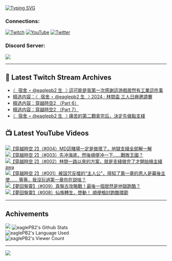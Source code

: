 <!--### Hello people, I'm EaglePB2 - The one who building something for fun 👋
Thank you for standby for this profile.   
The purpose of this profile is coming soon.   
You may come back later, as you wish if this readme.md is updated.   -->

<a href="https://git.io/typing-svg"><img src="https://readme-typing-svg.herokuapp.com?font=Fira+Code&duration=1000&pause=5000&vCenter=true&random=false&width=500&lines=%F0%9F%91%8B+Hello+Everyone%2C+I'm+EaglePB2.;%F0%9F%99%87+Thank+you+for+stopping+by+my+profile.+;%F0%9F%94%AD+%3D%3D%3D%3D+%F0%9F%94%AD;%F0%9F%91%8B+%E4%BD%A0%E5%A5%BD%EF%BC%8C%E6%AD%A1%E8%BF%8E%E4%BE%86%E5%88%B0%E6%88%91%E7%9A%84%E4%BB%A3%E7%A2%BC%E5%BA%AB%E3%80%82;%F0%9F%99%87+%E6%84%9F%E8%AC%9D%E5%89%8D%E4%BE%86%E5%8F%83%E8%A7%80%E5%B0%8F%E5%B1%8B+owo~" alt="Typing SVG" /></a>

### Connections:

[![Twitch](https://img.shields.io/badge/Twitch-9347FF?style=flat-square&logo=twitch&logoColor=white)](https://www.twitch.tv/eaglepb2)
[![YouTube](https://img.shields.io/badge/YouTube-%23FF0000.svg?style=flat-square&logo=YouTube&logoColor=white)](https://www.youtube.com/eaglepb2)
[![Twitter](https://img.shields.io/badge/Twitter-%231DA1F2.svg?style=flat-square&logo=Twitter&logoColor=white)](https://twitter.com/eaglepb2)

### Discord Server:

[![](https://invidget.switchblade.xyz/qKrub9b?theme=dark&language=ch)](https://discord.gg/qKrub9b)

---

## 👾 Latest Twitch Stream Archives
<!-- TWITCH:START -->
- [☾ 宿舍 ⋆ @eaglepb2 生 ☽ 這可能是我第一次感謝這游戲居然有工業這件事](https://www.twitch.tv/videos/2321478405)
- [精选内容：☾ 宿舍 ⋆ @eaglepb2 生 ☽ 2024 · 林間盃 三人日麻邀請賽](https://www.twitch.tv/videos/2321222727)
- [精选内容：穿越時空2 （Part 6）](https://www.twitch.tv/videos/2321222559)
- [精选内容：穿越時空2 （Part 7）](https://www.twitch.tv/videos/2321222388)
- [☾ 宿舍 ⋆ @eaglepb2 生 ☽ 痛苦的第二顆拿完后，決定先做點支綫](https://www.twitch.tv/videos/2320573316)
<!-- TWITCH:END -->



## 📺 Latest YouTube Videos
<!-- YOUTUBE:START -->
<!-- YOUTUBE:END -->

<!-- BEGIN YOUTUBE-CARDS -->
<a href="https://www.youtube.com/watch?v=7vqZqMIZvjM">
  <picture>
    <source media="(prefers-color-scheme: dark)" srcset="https://ytcards.demolab.com/?id=7vqZqMIZvjM&title=%E3%80%90%E7%A9%BF%E8%B6%8A%E6%99%82%E7%A9%BA+2%E3%80%91%EF%BC%88%23004%EF%BC%89MD%E9%80%99%E8%B3%AD%E5%A0%B4%E4%B8%80%E5%AE%9A%E6%98%AF%E5%81%9A%E5%A3%9E%E4%BA%86%EF%BC%8C%E5%9C%B0%E7%8D%84%E6%94%AF%E7%B6%AB%E5%85%A8%E9%83%A8%E8%A7%A3%E4%B8%80%E8%A7%A3&lang=zh&timestamp=1733741132&background_color=%230d1117&title_color=%23ffffff&stats_color=%23dedede&max_title_lines=1&width=250&border_radius=5&duration=14999">
    <img src="https://ytcards.demolab.com/?id=7vqZqMIZvjM&title=%E3%80%90%E7%A9%BF%E8%B6%8A%E6%99%82%E7%A9%BA+2%E3%80%91%EF%BC%88%23004%EF%BC%89MD%E9%80%99%E8%B3%AD%E5%A0%B4%E4%B8%80%E5%AE%9A%E6%98%AF%E5%81%9A%E5%A3%9E%E4%BA%86%EF%BC%8C%E5%9C%B0%E7%8D%84%E6%94%AF%E7%B6%AB%E5%85%A8%E9%83%A8%E8%A7%A3%E4%B8%80%E8%A7%A3&lang=zh&timestamp=1733741132&background_color=%23ffffff&title_color=%2324292f&stats_color=%2357606a&max_title_lines=1&width=250&border_radius=5&duration=14999" alt="【穿越時空 2】（#004）MD這賭場一定是做壞了，地獄支綫全部解一解" title="【穿越時空 2】（#004）MD這賭場一定是做壞了，地獄支綫全部解一解">
  </picture>
</a>
<a href="https://www.youtube.com/watch?v=zaLLFI5YGJk">
  <picture>
    <source media="(prefers-color-scheme: dark)" srcset="https://ytcards.demolab.com/?id=zaLLFI5YGJk&title=%E3%80%90%E7%A9%BF%E8%B6%8A%E6%99%82%E7%A9%BA+2%E3%80%91%EF%BC%88%23003%EF%BC%89%E5%85%88%E5%86%B2%E6%B5%B7%E5%BA%95%EF%BC%8C%E7%84%B6%E5%BE%8C%E9%A0%86%E4%BE%BF%E5%86%B2%E4%B8%80%E4%B8%8B%E2%80%A6%E2%80%A6%E6%88%B0%E6%95%97%E7%8E%8B%E5%9C%8B%EF%BC%9F&lang=zh&timestamp=1733648374&background_color=%230d1117&title_color=%23ffffff&stats_color=%23dedede&max_title_lines=1&width=250&border_radius=5&duration=21866">
    <img src="https://ytcards.demolab.com/?id=zaLLFI5YGJk&title=%E3%80%90%E7%A9%BF%E8%B6%8A%E6%99%82%E7%A9%BA+2%E3%80%91%EF%BC%88%23003%EF%BC%89%E5%85%88%E5%86%B2%E6%B5%B7%E5%BA%95%EF%BC%8C%E7%84%B6%E5%BE%8C%E9%A0%86%E4%BE%BF%E5%86%B2%E4%B8%80%E4%B8%8B%E2%80%A6%E2%80%A6%E6%88%B0%E6%95%97%E7%8E%8B%E5%9C%8B%EF%BC%9F&lang=zh&timestamp=1733648374&background_color=%23ffffff&title_color=%2324292f&stats_color=%2357606a&max_title_lines=1&width=250&border_radius=5&duration=21866" alt="【穿越時空 2】（#003）先冲海底，然後順便冲一下……戰敗王國？" title="【穿越時空 2】（#003）先冲海底，然後順便冲一下……戰敗王國？">
  </picture>
</a>
<a href="https://www.youtube.com/watch?v=-2It9hW1NUE">
  <picture>
    <source media="(prefers-color-scheme: dark)" srcset="https://ytcards.demolab.com/?id=-2It9hW1NUE&title=%E3%80%90%E7%A9%BF%E8%B6%8A%E6%99%82%E7%A9%BA+2%E3%80%91%EF%BC%88%23002%EF%BC%89%E6%9E%97%E9%96%93%E4%B8%80%E8%B7%AF%E4%BB%A5%E4%BE%86%E7%9A%84%E6%96%B9%E6%A1%88%EF%BC%8C%E5%B0%B1%E6%98%AF%E6%94%AF%E7%B6%AB%E5%81%9A%E5%AE%8C%E4%BA%86%E6%89%8D%E9%96%8B%E5%A7%8B%E6%90%9E%E4%B8%BB%E7%B6%AB+awa&lang=zh&timestamp=1733560900&background_color=%230d1117&title_color=%23ffffff&stats_color=%23dedede&max_title_lines=1&width=250&border_radius=5&duration=11701">
    <img src="https://ytcards.demolab.com/?id=-2It9hW1NUE&title=%E3%80%90%E7%A9%BF%E8%B6%8A%E6%99%82%E7%A9%BA+2%E3%80%91%EF%BC%88%23002%EF%BC%89%E6%9E%97%E9%96%93%E4%B8%80%E8%B7%AF%E4%BB%A5%E4%BE%86%E7%9A%84%E6%96%B9%E6%A1%88%EF%BC%8C%E5%B0%B1%E6%98%AF%E6%94%AF%E7%B6%AB%E5%81%9A%E5%AE%8C%E4%BA%86%E6%89%8D%E9%96%8B%E5%A7%8B%E6%90%9E%E4%B8%BB%E7%B6%AB+awa&lang=zh&timestamp=1733560900&background_color=%23ffffff&title_color=%2324292f&stats_color=%2357606a&max_title_lines=1&width=250&border_radius=5&duration=11701" alt="【穿越時空 2】（#002）林間一路以來的方案，就是支綫做完了才開始搞主綫 awa" title="【穿越時空 2】（#002）林間一路以來的方案，就是支綫做完了才開始搞主綫 awa">
  </picture>
</a>
<a href="https://www.youtube.com/watch?v=T5YVTOic85o">
  <picture>
    <source media="(prefers-color-scheme: dark)" srcset="https://ytcards.demolab.com/?id=T5YVTOic85o&title=%E3%80%90%E7%A9%BF%E8%B6%8A%E6%99%82%E7%A9%BA+2%E3%80%91%EF%BC%88%23001%EF%BC%89%E8%A2%AB%E8%A9%9B%E5%92%92%E5%8F%8D%E5%99%AC%E7%9A%84%E2%80%9C%E4%B8%BB%E4%BA%BA%E5%85%AC%E2%80%9D%EF%BC%8C%E5%BE%97%E7%9F%A5%E4%BA%86%E7%AC%AC%E4%B8%80%E7%AB%A0%E7%9A%84%E6%81%A9%E4%BA%BA%E6%98%AF%E5%B9%95%E5%BE%8C%E4%B8%BB%E4%BD%BF%E2%80%A6%E2%80%A6+%E7%AD%89%E7%AD%89%EF%BC%8C%E6%88%91%E6%B2%92%E7%8E%A9%E9%81%8E%E7%AC%AC%E4%B8%80%E7%AB%A0%E4%BD%A0%E5%9C%A8%E8%AA%AC%E5%95%A5%EF%BC%9F&lang=zh&timestamp=1733485535&background_color=%230d1117&title_color=%23ffffff&stats_color=%23dedede&max_title_lines=1&width=250&border_radius=5&duration=31661">
    <img src="https://ytcards.demolab.com/?id=T5YVTOic85o&title=%E3%80%90%E7%A9%BF%E8%B6%8A%E6%99%82%E7%A9%BA+2%E3%80%91%EF%BC%88%23001%EF%BC%89%E8%A2%AB%E8%A9%9B%E5%92%92%E5%8F%8D%E5%99%AC%E7%9A%84%E2%80%9C%E4%B8%BB%E4%BA%BA%E5%85%AC%E2%80%9D%EF%BC%8C%E5%BE%97%E7%9F%A5%E4%BA%86%E7%AC%AC%E4%B8%80%E7%AB%A0%E7%9A%84%E6%81%A9%E4%BA%BA%E6%98%AF%E5%B9%95%E5%BE%8C%E4%B8%BB%E4%BD%BF%E2%80%A6%E2%80%A6+%E7%AD%89%E7%AD%89%EF%BC%8C%E6%88%91%E6%B2%92%E7%8E%A9%E9%81%8E%E7%AC%AC%E4%B8%80%E7%AB%A0%E4%BD%A0%E5%9C%A8%E8%AA%AC%E5%95%A5%EF%BC%9F&lang=zh&timestamp=1733485535&background_color=%23ffffff&title_color=%2324292f&stats_color=%2357606a&max_title_lines=1&width=250&border_radius=5&duration=31661" alt="【穿越時空 2】（#001）被詛咒反噬的“主人公”，得知了第一章的恩人是幕後主使…… 等等，我沒玩過第一章你在説啥？" title="【穿越時空 2】（#001）被詛咒反噬的“主人公”，得知了第一章的恩人是幕後主使…… 等等，我沒玩過第一章你在説啥？">
  </picture>
</a>
<a href="https://www.youtube.com/watch?v=OQkFmTRP4F0">
  <picture>
    <source media="(prefers-color-scheme: dark)" srcset="https://ytcards.demolab.com/?id=OQkFmTRP4F0&title=%E3%80%90%E5%A4%A2%E5%9B%9E%E7%9B%A4%E9%9D%88%E3%80%91%EF%BC%88%23009%EF%BC%89%E7%9C%9F%E7%9B%A4%E5%8F%A4%E6%94%BB%E7%95%A5%E6%88%B0%EF%BC%81%E6%9C%80%E5%BE%8C%E4%B8%80%E5%80%8B%E5%B1%85%E7%84%B6%E6%98%AF%E5%9C%B0%E7%8D%84%E8%B7%91%E9%85%B7%EF%BC%9F&lang=zh&timestamp=1732347852&background_color=%230d1117&title_color=%23ffffff&stats_color=%23dedede&max_title_lines=1&width=250&border_radius=5&duration=15965">
    <img src="https://ytcards.demolab.com/?id=OQkFmTRP4F0&title=%E3%80%90%E5%A4%A2%E5%9B%9E%E7%9B%A4%E9%9D%88%E3%80%91%EF%BC%88%23009%EF%BC%89%E7%9C%9F%E7%9B%A4%E5%8F%A4%E6%94%BB%E7%95%A5%E6%88%B0%EF%BC%81%E6%9C%80%E5%BE%8C%E4%B8%80%E5%80%8B%E5%B1%85%E7%84%B6%E6%98%AF%E5%9C%B0%E7%8D%84%E8%B7%91%E9%85%B7%EF%BC%9F&lang=zh&timestamp=1732347852&background_color=%23ffffff&title_color=%2324292f&stats_color=%2357606a&max_title_lines=1&width=250&border_radius=5&duration=15965" alt="【夢回盤靈】（#009）真盤古攻略戰！最後一個居然是地獄跑酷？" title="【夢回盤靈】（#009）真盤古攻略戰！最後一個居然是地獄跑酷？">
  </picture>
</a>
<a href="https://www.youtube.com/watch?v=PK5HFBqjVRw">
  <picture>
    <source media="(prefers-color-scheme: dark)" srcset="https://ytcards.demolab.com/?id=PK5HFBqjVRw&title=%E3%80%90%E5%A4%A2%E5%9B%9E%E7%9B%A4%E9%9D%88%E3%80%91%EF%BC%88%23008%EF%BC%89%E4%BB%99%E6%97%8F%E8%BD%89%E7%94%9F%EF%BC%8C%E5%95%93%E5%8B%95%EF%BC%81+%E9%A0%86%E4%BE%BF%E6%AA%A2%E8%A8%8E%E8%B7%91%E9%85%B7%E7%92%B0%E7%AF%80&lang=zh&timestamp=1732264679&background_color=%230d1117&title_color=%23ffffff&stats_color=%23dedede&max_title_lines=1&width=250&border_radius=5&duration=28401">
    <img src="https://ytcards.demolab.com/?id=PK5HFBqjVRw&title=%E3%80%90%E5%A4%A2%E5%9B%9E%E7%9B%A4%E9%9D%88%E3%80%91%EF%BC%88%23008%EF%BC%89%E4%BB%99%E6%97%8F%E8%BD%89%E7%94%9F%EF%BC%8C%E5%95%93%E5%8B%95%EF%BC%81+%E9%A0%86%E4%BE%BF%E6%AA%A2%E8%A8%8E%E8%B7%91%E9%85%B7%E7%92%B0%E7%AF%80&lang=zh&timestamp=1732264679&background_color=%23ffffff&title_color=%2324292f&stats_color=%2357606a&max_title_lines=1&width=250&border_radius=5&duration=28401" alt="【夢回盤靈】（#008）仙族轉生，啓動！ 順便檢討跑酷環節" title="【夢回盤靈】（#008）仙族轉生，啓動！ 順便檢討跑酷環節">
  </picture>
</a>
<!-- END YOUTUBE-CARDS -->

---

## Achivements
[![](https://github-profile-trophy.vercel.app/?username=eaglepb2&theme=monokai&no-bg=true&&title=Repositories,Issues,Commit,MultiLanguage)](https://github.com/anuraghazra/github-readme-stats)
<img align="center" alt="eaglePB2's Github Stats" src="https://github-readme-stats.vercel.app/api?username=eaglePB2&show_icons=true&hide_border=true&theme=merko" />
<br>
<img align="center" alt="eaglePB2's Language Used" src="https://github-readme-stats.vercel.app/api/top-langs/?username=eaglePB2&show_icons=true&hide_border=true&theme=merko&layout=compact&langs_count=8" />
<br>
<img align="center" alt="eaglePB2's Viewer Count" src="https://visitcount.itsvg.in/api?id=eaglepb2&label=Profile%20Views&color=3&icon=5&pretty=true" />

<hr>

<!-- RANDOMQUOTE:START -->
![](https://quotes-github-readme.vercel.app/api?type=horizontal&theme=merko)
<!-- RANDOMQUOTE:END -->


<!--
       _____   _   _   _____       _____   _   _   ____   
      |_   _| | | | | |  ___|     |  ___| | \ | | |  _  \  
        | |   | |_| | | |___      | |___  |  \| | | | | | 
        | |   |  _  | |  ___|     |  ___| |     | | | | | 
        | |   | | | | | |___      | |___  | |\  | | |_| | 
        |_|   |_| |_| |_____|     |_____| |_| \_| |____ / 
      
-->
